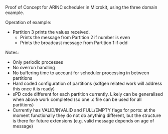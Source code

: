 Proof of Concept for ARINC scheduler in Microkit, using the three domain example.

Operation of example:
- Partition 3 prints the values received.
    - Prints the message from Partition 2 if number is even
    - Prints the broadcast message from Partition 1 if odd

Notes:
- Only periodic processes
- No overrun handling
- No buffering time to account for scheduler processing in between partitions
- Hard coded configuration of partitions (sdfgen related work will address this once it is ready)
- sPD code different for each partition currently. Likely can be generalised when above work completed
  (so one .c file can be used for all partitions)
- Currently has VALID/INVALID and FULL/EMPTY flags for ports: at the moment functionally they do not
  do anything different, but the structure is there for future extensions (e.g. valid message depends
  on age of message)
